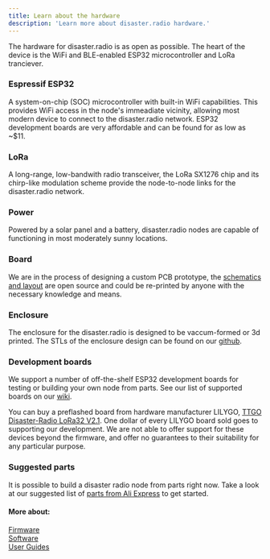 ```yaml
---
title: Learn about the hardware
description: 'Learn more about disaster.radio hardware.'
---
```


The hardware for disaster.radio is as open as possible. The heart of the device is the WiFi and BLE-enabled ESP32 microcontroller and LoRa tranciever.   

### Espressif ESP32
A system-on-chip (SOC) microcontroller with built-in WiFi capabilities. This provides WiFi access in the node's immeadiate vicinity, allowing most modern device to connect to the disaster.radio network. ESP32 development boards are very affordable and can be found for as low as ~$11.

### LoRa
A long-range, low-bandwith radio transceiver, the LoRa SX1276 chip and its chirp-like modulation scheme provide the node-to-node links for the disaster.radio network.

### Power
Powered by a solar panel and a battery, disaster.radio nodes are capable of functioning in most moderately sunny locations.

### Board
We are in the process of designing a custom PCB prototype, the [schematics and layout](https://github.com/sudomesh/disaster-radio/tree/master/hardware) are open source and could be re-printed by anyone with the necessary knowledge and means.


### Enclosure
The enclosure for the disaster.radio is designed to be vaccum-formed or 3d printed. The STLs of the enclosure design can be found on our [github](https://github.com/sudomesh/disaster-radio/tree/master/enclosure). 

### Development boards
We support a number of off-the-shelf ESP32 development boards for testing or building your own node from parts. See our list of supported boards on our [wiki](https://github.com/sudomesh/disaster-radio/wiki/Devices--&-Hardware).

You can buy a preflashed board from hardware manufacturer LILYGO, [TTGO Disaster-Radio LoRa32 V2.1](https://www.aliexpress.com/item/4000396836096.html). One dollar of every LILYGO board sold goes to supporting our development. We are not able to offer support for these devices beyond the firmware, and offer no guarantees to their suitability for any particular purpose.

### Suggested parts
It is possible to build a disaster radio node from parts right now. Take a look at our suggested list of [parts from Ali Express](https://my.aliexpress.com/wishlist/shared.htm?groupId=100000018985469&aff_platform=link-c-tool&sk=_dU9PdHD&aff_trace_key=8b2fbcd22e2949269996dc8e5605bdc6-1584214442232-08914-_dU9PdHD&terminal_id=ebf102bacb0c46edb94b12edf57a155c&aff_request_id=8b2fbcd22e2949269996dc8e5605bdc6-1584214442232-08914-_dU9PdHD) to get started.


#### More about:  
[Firmware](/learn/firmware)  
[Software](/learn/software)   
[User Guides](/learn/user-guides)  
